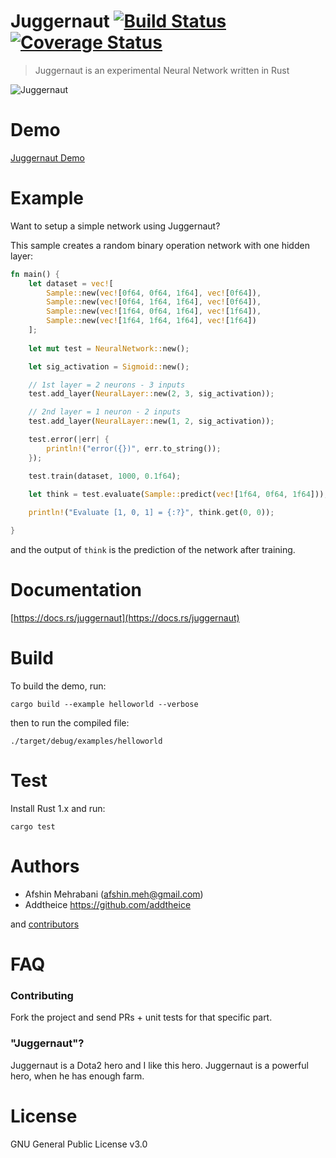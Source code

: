 # Juggernaut [![Build Status](https://travis-ci.org/afshinm/juggernaut.svg?branch=master)](https://travis-ci.org/afshinm/juggernaut) [![Coverage Status](https://coveralls.io/repos/github/afshinm/juggernaut/badge.svg?branch=master)](https://coveralls.io/github/afshinm/juggernaut?branch=master)
> Juggernaut is an experimental Neural Network written in Rust

<img src="http://juggernaut.rs/static/images/art.png" alt="Juggernaut" class="inline"/>

# Demo

[Juggernaut Demo](http://juggernaut.rs/demo/)

# Example

Want to setup a simple network using Juggernaut? 

This sample creates a random binary operation network with one hidden layer:

```rust
fn main() {
    let dataset = vec![
        Sample::new(vec![0f64, 0f64, 1f64], vec![0f64]),
        Sample::new(vec![0f64, 1f64, 1f64], vec![0f64]),
        Sample::new(vec![1f64, 0f64, 1f64], vec![1f64]),
        Sample::new(vec![1f64, 1f64, 1f64], vec![1f64])
    ];
    
    let mut test = NeuralNetwork::new();

    let sig_activation = Sigmoid::new();

    // 1st layer = 2 neurons - 3 inputs
    test.add_layer(NeuralLayer::new(2, 3, sig_activation));

    // 2nd layer = 1 neuron - 2 inputs
    test.add_layer(NeuralLayer::new(1, 2, sig_activation));

    test.error(|err| {
        println!("error({})", err.to_string());
    });

    test.train(dataset, 1000, 0.1f64);
    
    let think = test.evaluate(Sample::predict(vec![1f64, 0f64, 1f64]));

    println!("Evaluate [1, 0, 1] = {:?}", think.get(0, 0));

}

```

and the output of `think` is the prediction of the network after training.

# Documentation

[https://docs.rs/juggernaut](https://docs.rs/juggernaut)

# Build

To build the demo, run:

```
cargo build --example helloworld --verbose
```

then to run the compiled file:

```
./target/debug/examples/helloworld
```

# Test

Install Rust 1.x and run:

```
cargo test
```

# Authors

- Afshin Mehrabani (afshin.meh@gmail.com) 
- Addtheice https://github.com/addtheice  

and [contributors](https://github.com/afshinm/juggernaut/graphs/contributors)

# FAQ

### Contributing

Fork the project and send PRs + unit tests for that specific part. 

### "Juggernaut"?

Juggernaut is a Dota2 hero and I like this hero. Juggernaut is a powerful hero, when he has enough farm.

# License

GNU General Public License v3.0

<script>
  (function(i,s,o,g,r,a,m){i['GoogleAnalyticsObject']=r;i[r]=i[r]||function(){
  (i[r].q=i[r].q||[]).push(arguments)},i[r].l=1*new Date();a=s.createElement(o),
  m=s.getElementsByTagName(o)[0];a.async=1;a.src=g;m.parentNode.insertBefore(a,m)
  })(window,document,'script','https://www.google-analytics.com/analytics.js','ga');

  ga('create', 'UA-103062405-1', 'auto');
  ga('send', 'pageview');

</script>
